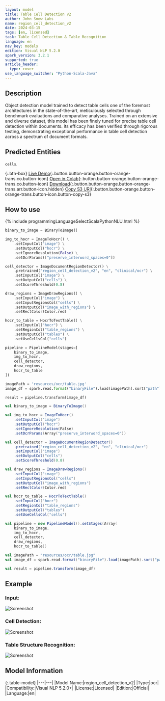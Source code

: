 ```yaml
---
layout: model
title: Table Cell Detection v2
author: John Snow Labs
name: region_cell_detection_v2
date: 2024-03-15
tags: [en, licensed]
task: Table Cell Detection & Table Recognition
language: en
nav_key: models
edition: Visual NLP 5.2.0
spark_version: 3.2.1
supported: true
article_header:
  type: cover
use_language_switcher: "Python-Scala-Java"
---
```


## Description

Object detection model trained to detect table cells one of the foremost architectures in the state-of-the-art, meticulously selected through benchmark evaluations and comparative analyses. Trained on an extensive and diverse dataset, this model has been finely tuned for precise table cell detection within documents. Its efficacy has been verified through rigorous testing, demonstrating exceptional performance in table cell detection across a spectrum of document formats.


## Predicted Entities

``cells``.

{:.btn-box}
[Live Demo](https://demo.johnsnowlabs.com/ocr/IMAGE_REGION_CELL_DETECTION/){:.button.button-orange.button-orange-trans.co.button-icon}
[Open in Colab](https://colab.research.google.com/github/JohnSnowLabs/spark-ocr-workshop/blob/master/jupyter/SparkOcrImageTableRecognitionWHOCR.ipynb){:.button.button-orange.button-orange-trans.co.button-icon}
[Download](https://s3.amazonaws.com/auxdata.johnsnowlabs.com/clinical/ocr/region_cell_detection_v2_en_5.2.0_3.0_1707370970000.zip){:.button.button-orange.button-orange-trans.arr.button-icon.hidden}
[Copy S3 URI](s3://auxdata.johnsnowlabs.com/clinical/ocr/region_cell_detection_v2_en_5.2.0_3.0_1707370970000.zip){:.button.button-orange.button-orange-trans.button-icon.button-copy-s3}

## How to use

<div class="tabs-box" markdown="1">
{% include programmingLanguageSelectScalaPythonNLU.html %}

```python
binary_to_image = BinaryToImage()

img_to_hocr = ImageToHocr() \
    .setInputCol("image") \
    .setOutputCol("hocr") \
    .setIgnoreResolution(False) \
    .setOcrParams(["preserve_interword_spaces=0"])

cell_detector = ImageDocumentRegionDetector() \
    .pretrained("region_cell_detection_v2", "en", "clinical/ocr") \
    .setInputCol("image") \
    .setOutputCol("cells") \
    .setScoreThreshold(0.8)

draw_regions = ImageDrawRegions() \
    .setInputCol("image") \
    .setInputRegionsCol("cells") \
    .setOutputCol("image_with_regions") \
    .setRectColor(Color.red)

hocr_to_table = HocrToTextTable() \
    .setInputCol("hocr") \
    .setRegionCol("table_regions") \
    .setOutputCol("tables") \
    .setUseCellsCol("cells")

pipeline = PipelineModel(stages=[
    binary_to_image,
    img_to_hocr,
    cell_detector,
    draw_regions,
    hocr_to_table
])

imagePath = 'resources/ocr/table.jpg'
image_df = spark.read.format("binaryFile").load(imagePath).sort("path")

result = pipeline.transform(image_df)
```
```scala
val binary_to_image = BinaryToImage()

val img_to_hocr = ImageToHocr()
    .setInputCol("image")
    .setOutputCol("hocr")
    .setIgnoreResolution(False)
    .setOcrParams(Array("preserve_interword_spaces=0"))

val cell_detector = ImageDocumentRegionDetector()
    .pretrained("region_cell_detection_v2", "en", "clinical/ocr")
    .setInputCol("image")
    .setOutputCol("cells")
    .setScoreThreshold(0.8)

val draw_regions = ImageDrawRegions()
    .setInputCol("image")
    .setInputRegionsCol("cells")
    .setOutputCol("image_with_regions")
    .setRectColor(Color.red)

val hocr_to_table = HocrToTextTable()
    .setInputCol("hocr")
    .setRegionCol("table_regions")
    .setOutputCol("tables")
    .setUseCellsCol("cells")

val pipeline = new PipelineModel().setStages(Array(
    binary_to_image,
    img_to_hocr,
    cell_detector,
    draw_regions,
    hocr_to_table))

val imagePath = "resources/ocr/table.jpg"
val image_df = spark.read.format("binaryFile").load(imagePath).sort("path")

val result = pipeline.transform(image_df)
```

</div>


## Example

### Input:
![Screenshot](/assets/images/examples_ocr/table_celldetector_input.png)

### Cell Detection:
![Screenshot](/assets/images/examples_ocr/table_celldetector_v2_cells.png)

### Table Structure Recognition:
![Screenshot](/assets/images/examples_ocr/table_celldetector_v2_tsr.png)



## Model Information

{:.table-model}
|---|---|
|Model Name:|region_cell_detection_v2|
|Type:|ocr|
|Compatibility:|Visual NLP 5.2.0+|
|License:|Licensed|
|Edition:|Official|
|Language:|en|

